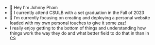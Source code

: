 - 👋 Hey I'm Johnny Pham
- 👀 I currently attend CSULB with a set graduation in the Fall of 2023
- 🌱 I’m currently focusing on creating and deploying a personal website loaded with my own personal touches to give it some zaz!
- I really enjoy getting to the bottom of things and understanding how things work the way they do and what better field to do that in than in CS
